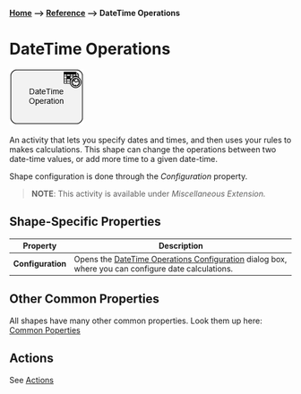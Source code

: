 __[Home](/) --> [Reference](/ref) --> DateTime Operations__

# DateTime Operations

![DateTime Operations](media/DatetimeOperations.png)

An activity that lets you specify dates and times, and then uses your rules to makes calculations. This shape can change the operations between two date-time values, or add more time to a given date-time.

Shape configuration is done through the *Configuration* property.

> __NOTE__: This activity is available under  *Miscellaneous Extension.*

## Shape-Specific Properties

| Property | Description |
| -------- | ----------- |
| __Configuration__ | Opens the  [DateTime Operations Configuration](common/DateTimeOperationsConfiguration.md) dialog box, where you can configure date calculations. |

## Other Common Properties
All shapes have many other common properties. Look them up here: [Common Poperties](common/README.md)

## Actions
See [Actions](common/Actions.md)

